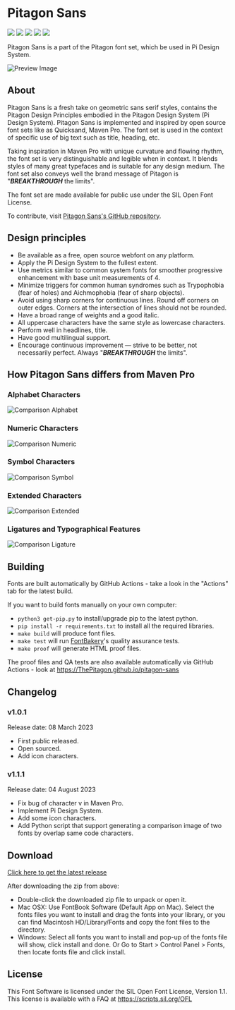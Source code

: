 # Pitagon Sans

[![][Fontbakery]](https://ThePitagon.github.io/pitagon-sans/fontbakery/fontbakery-report.html)
[![][Universal]](https://ThePitagon.github.io/pitagon-sans/fontbakery/fontbakery-report.html)
[![][GF Profile]](https://ThePitagon.github.io/pitagon-sans/fontbakery/fontbakery-report.html)
[![][Outline Correctness]](https://ThePitagon.github.io/pitagon-sans/fontbakery/fontbakery-report.html)
[![][Shaping]](https://ThePitagon.github.io/pitagon-sans/fontbakery/fontbakery-report.html)

[Fontbakery]: https://img.shields.io/endpoint?url=https%3A%2F%2Fraw.githubusercontent.com%2FThePitagon%2Fpitagon-sans%2Fgh-pages%2Fbadges%2Foverall.json

[GF Profile]: https://img.shields.io/endpoint?url=https%3A%2F%2Fraw.githubusercontent.com%2FThePitagon%2Fpitagon-sans%2Fgh-pages%2Fbadges%2FGoogleFonts.json

[Outline Correctness]: https://img.shields.io/endpoint?url=https%3A%2F%2Fraw.githubusercontent.com%2FThePitagon%2Fpitagon-sans%2Fgh-pages%2Fbadges%2FOutlineCorrectnessChecks.json

[Shaping]: https://img.shields.io/endpoint?url=https%3A%2F%2Fraw.githubusercontent.com%2FThePitagon%2Fpitagon-sans%2Fgh-pages%2Fbadges%2FShapingChecks.json

[Universal]: https://img.shields.io/endpoint?url=https%3A%2F%2Fraw.githubusercontent.com%2FThePitagon%2Fpitagon-sans%2Fgh-pages%2Fbadges%2FUniversal.json

Pitagon Sans is a part of the Pitagon font set, which be used in Pi Design System.

![Preview Image](documentation/image1.png)

## About

Pitagon Sans is a fresh take on geometric sans serif styles, contains the Pitagon Design Principles embodied in the
Pitagon Design System (Pi Design System). Pitagon Sans is implemented and inspired by open source font sets like as
Quicksand, Maven Pro. The font set is used in the context of specific use of big text such as title, heading, etc.

Taking inspiration in Maven Pro with unique curvature and flowing rhythm, the font set is very distinguishable and
legible when in context. It blends styles of many great typefaces and is suitable for any design medium. The font set
also conveys well the brand message of Pitagon is "<b><i>BREAKTHROUGH</i></b> the limits".

The font set are made available for public use under the SIL Open Font License.

To contribute, visit <a href="https://github.com/ThePitagon/pitagon-sans" target="_blank">Pitagon Sans's
GitHub repository</a>.

## Design principles

* Be available as a free, open source webfont on any platform.
* Apply the Pi Design System to the fullest extent.
* Use metrics similar to common system fonts for smoother progressive enhancement with base unit measurements of 4.
* Minimize triggers for common human syndromes such as Trypophobia (fear of holes) and Aichmophobia (fear of sharp objects).
* Avoid using sharp corners for continuous lines. Round off corners on outer edges. Corners at the intersection of lines should not be rounded.
* Have a broad range of weights and a good italic.
* All uppercase characters have the same style as lowercase characters.
* Perform well in headlines, title.
* Have good multilingual support.
* Encourage continuous improvement — strive to be better, not necessarily perfect. Always "<b><i>BREAKTHROUGH</i></b> the limits".

## How Pitagon Sans differs from Maven Pro

### Alphabet Characters

![Comparison Alphabet](documentation%2Fcomparison_alphabet.png)

### Numeric Characters

![Comparison Numeric](documentation%2Fcomparison_numeric.png)

### Symbol Characters

![Comparison Symbol](documentation%2Fcomparison_symbol.png)

### Extended Characters

![Comparison Extended](documentation%2Fcomparison_extended.png)

### Ligatures and Typographical Features

![Comparison Ligature](documentation%2Fcomparison_ligature.png)

## Building

Fonts are built automatically by GitHub Actions - take a look in the "Actions" tab for the latest build.

If you want to build fonts manually on your own computer:

* `python3 get-pip.py` to install/upgrade pip to the latest python.
* `pip install -r requirements.txt` to install all the required libraries.
* `make build` will produce font files.
* `make test` will run [FontBakery](https://github.com/googlefonts/fontbakery)'s quality assurance tests.
* `make proof` will generate HTML proof files.

The proof files and QA tests are also available automatically via GitHub Actions - look
at https://ThePitagon.github.io/pitagon-sans

## Changelog

### v1.0.1

Release date: 08 March 2023

- First public released.
- Open sourced.
- Add icon characters.

### v1.1.1

Release date: 04 August 2023

- Fix bug of character v in Maven Pro.
- Implement Pi Design System.
- Add some icon characters.
- Add Python script that support generating a comparison image of two fonts by overlap same code characters.

## Download

[Click here to get the latest release](https://github.com/ThePitagon/pitagon-sans/releases/latest)

After downloading the zip from above:

- Double-click the downloaded zip file to unpack or open it.
- Mac OSX: Use FontBook Software (Default App on Mac). Select the fonts files you want to install and drag the fonts
  into your library, or you can find Macintosh HD/Library/Fonts and copy the font files to the directory.
- Windows: Select all fonts you want to install and pop-up of the fonts file will show, click install and done. Or Go to
  Start > Control Panel > Fonts, then locate fonts file and click install.

## License

This Font Software is licensed under the SIL Open Font License, Version 1.1. This license is available with a FAQ at
https://scripts.sil.org/OFL
